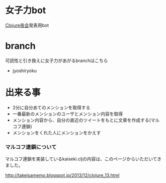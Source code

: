 # 女子力bot

[Clojure夜会](http://01e8c979c4e57f83dd63bf3d4a.doorkeeper.jp/events/14626)発表用bot  

# branch

可読性と引き換えに女子力があがるbranchはこちら

- jyoshiryoku


# 出来る事

- 2分に自分あてのメンションを取得する
- 一番最新のメンションのユーザとメンション内容を取得
- メンション内容から、自分の直近のツイートをもとに文章を作成する(マルコフ連鎖) 
- メンションをくれた人にメンションをかえす


### マルコフ連鎖について

マルコフ連鎖を実装しているkaiseki.cljの内容は、このページからいただいてきました。  

http://takeisamemo.blogspot.jp/2013/12/clojure_13.html
